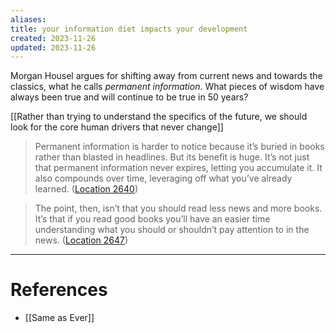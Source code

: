 ```yaml
---
aliases: 
title: your information diet impacts your development
created: 2023-11-26
updated: 2023-11-26
---
```

Morgan Housel argues for shifting away from current news and towards the classics, what he calls *permanent information*. What pieces of wisdom have always been true and will continue to be true in 50 years?

[[Rather than trying to understand the specifics of the future, we should look for the core human drivers that never change]]

> Permanent information is harder to notice because it’s buried in books rather than blasted in headlines. But its benefit is huge. It’s not just that permanent information never expires, letting you accumulate it. It also compounds over time, leveraging off what you’ve already learned. ([Location 2640](https://readwise.io/to_kindle?action=open&asin=B0C4B5D541&location=2640))

> The point, then, isn’t that you should read less news and more books. It’s that if you read good books you’ll have an easier time understanding what you should or shouldn’t pay attention to in the news. ([Location 2647](https://readwise.io/to_kindle?action=open&asin=B0C4B5D541&location=2647))

---
# References
* [[Same as Ever]]